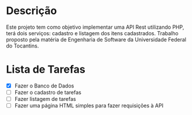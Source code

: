 # Descrição
Este projeto tem como objetivo implementar uma API Rest utilizando PHP, terá dois serviços: cadastro e listagem dos itens cadastrados.
Trabalho proposto pela matéria de Engenharia de Software da Universidade Federal do Tocantins.

# Lista de Tarefas

- [x] Fazer o Banco de Dados
- [ ] Fazer o cadastro de tarefas
- [ ] Fazer listagem de tarefas
- [ ] Fazer uma página HTML simples para fazer requisições à API
